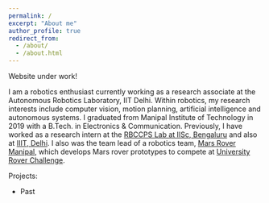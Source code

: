 ```yaml
---
permalink: /
excerpt: "About me"
author_profile: true
redirect_from: 
  - /about/
  - /about.html
---
```



Website under work!

I am a robotics enthusiast currently working as a research associate at the Autonomous Robotics Laboratory, IIT Delhi. Within robotics, my research interests include computer vision, motion planning, artificial intelligence and autonomous systems. I graduated from Manipal Institute of Technology in 2019 with a B.Tech. in Electronics & Communication. Previously, I have worked as a research intern at the [RBCCPS Lab at IISc, Bengaluru](https://cps.iisc.ac.in/) and also at [IIIT, Delhi](http://robotics.iiitd.edu.in/coral/). I also was the team lead of a robotics team, [Mars Rover Manipal](http://www.marsrovermanipal.com/), which develops Mars rover prototypes to compete at [University Rover Challenge](http://urc.marssociety.org/). 

Projects:

* Past

<p align="justify>
  - Link Speed estimation : The aim was to develop an algorithm to estimate link speeds from a calibrated monocular camera. Our approach leveraged deep learning for tracking a specific class of vehicles popular on Indian roads (autorickshaws) and detecting specific keypoints on the tracked vehicles. The 2D keypoints in the image, complemented by a 3D model of the vehicle, were used to compute the pose of the vehicle in multiple frames. Using the computed pose, we were able to estimate individual vehicle speeds which were averaged to get link speeds. This work was included in a pilot deployment in Bengaluru, India.
  
  - Target detection and tracking

<\p>

* Current
  - Unsupervised image segmentation for precision agriculture
  - Autonomous calibration of mobile manipulators


